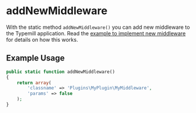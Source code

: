# addNewMiddleware

With the static method `addNewMiddleware()` you can add new middleware to the Typemill application. Read the [example to implement new middleware](/plugin-developers/examples/middlware) for details on how this works. 

## Example Usage

```php
public static function addNewMiddleware()
{
    return array(
        'classname' => 'Plugins\MyPlugin\MyMiddleware', 
        'params' => false
    );
}

```


